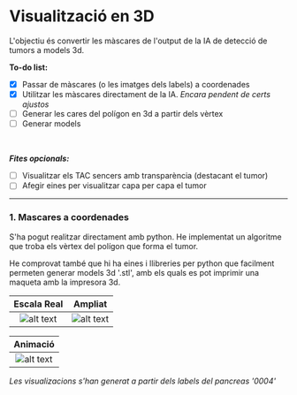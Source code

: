 # Visualització en 3D
L'objectiu és convertir les màscares de l'output de la IA de detecció de tumors a models 3d.

**To-do list:**
- [x] Passar de màscares (o les imatges dels labels) a coordenades
- [x] Utilitzar les màscares directament de la IA. *Encara pendent de certs ajustos*
- [ ] Generar les cares del polígon en 3d a partir dels vèrtex
- [ ] Generar models 

<br />

***Fites opcionals:***
- [ ] Visualitzar els TAC sencers amb transparència (destacant el tumor)
- [ ] Afegir eines per visualitzar capa per capa el tumor

--- 

### 1. Mascares a coordenades
S'ha pogut realitzar directament amb python. He implementat un algoritme que troba els vèrtex del polígon que forma el tumor.

He comprovat també que hi ha eines i llibreries per python que facilment permeten generar models 3d '.stl', amb els quals es pot imprimir una maqueta amb la impresora 3d.

| Escala Real | Ampliat |
| :----: | :----: |
| ![alt text](./Resources/scatter_tumor_1.png) | ![alt text](./Resources/scatter_tumor_3.png) |

| Animació |
| :---: |
| ![alt text](./Resources/scatter_tumor_1.gif) |


*Les visualizacions s'han generat a partir dels labels del pancreas '0004'*

